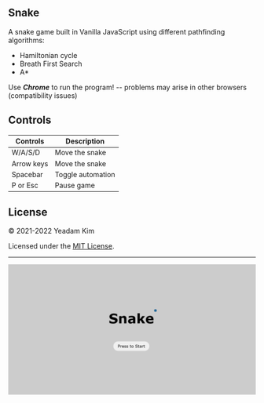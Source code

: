 ## Snake

A snake game built in Vanilla JavaScript using different pathfinding algorithms:  
- Hamiltonian cycle
- Breath First Search
- A*

Use ***Chrome*** to run the program! -- problems may arise in other browsers (compatibility issues)

## Controls

| **Controls** | **Description** |
| ----------- | ----------- |
| W/A/S/D | Move the snake |
| Arrow keys | Move the snake |
| Spacebar | Toggle automation |
| P or Esc | Pause game |


## License

© 2021-2022 Yeadam Kim

Licensed under the [MIT License](LICENSE).

---

![screenshot](/images/screenshot.png)

